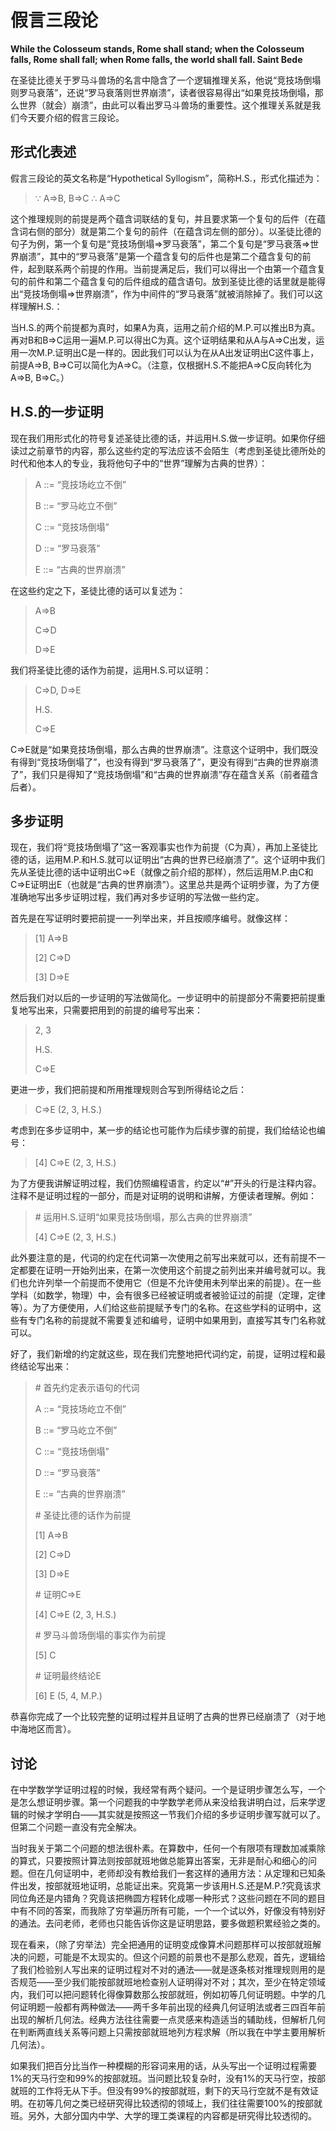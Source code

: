# 假言三段论

**While the Colosseum stands, Rome shall stand; when the Colosseum falls, Rome shall fall; when Rome falls, the world shall fall.    Saint Bede**

在圣徒比德关于罗马斗兽场的名言中隐含了一个逻辑推理关系，他说“竞技场倒塌则罗马衰落”，还说“罗马衰落则世界崩溃”，读者很容易得出“如果竞技场倒塌，那么世界（就会）崩溃”，由此可以看出罗马斗兽场的重要性。这个推理关系就是我们今天要介绍的假言三段论。

## 形式化表述

假言三段论的英文名称是“Hypothetical Syllogism”，简称H.S.，形式化描述为：

> ∵ A⇒B, B⇒C ∴ A⇒C

这个推理规则的前提是两个蕴含词联结的复句，并且要求第一个复句的后件（在蕴含词右侧的部分）就是第二个复句的前件（在蕴含词左侧的部分）。以圣徒比德的句子为例，第一个复句是“竞技场倒塌⇒罗马衰落”，第二个复句是“罗马衰落⇒世界崩溃”，其中的“罗马衰落”是第一个蕴含复句的后件也是第二个蕴含复句的前件，起到联系两个前提的作用。当前提满足后，我们可以得出一个由第一个蕴含复句的前件和第二个蕴含复句的后件组成的蕴含语句。放到圣徒比德的话里就是能得出“竞技场倒塌⇒世界崩溃”，作为中间件的“罗马衰落”就被消除掉了。我们可以这样理解H.S.：

当H.S.的两个前提都为真时，如果A为真，运用之前介绍的M.P.可以推出B为真。再对B和B⇒C运用一遍M.P.可以得出C为真。这个证明结果和从A与A⇒C出发，运用一次M.P.证明出C是一样的。因此我们可以认为在从A出发证明出C这件事上，前提A⇒B, B⇒C可以简化为A⇒C。（注意，仅根据H.S.不能把A⇒C反向转化为A⇒B, B⇒C。）

## H.S.的一步证明

现在我们用形式化的符号复述圣徒比德的话，并运用H.S.做一步证明。如果你仔细读过之前章节的内容，那么这些约定的写法应该不会陌生（考虑到圣徒比德所处的时代和他本人的专业，我将他句子中的“世界”理解为古典的世界）：

> A ::= “竞技场屹立不倒”
>
> B ::= “罗马屹立不倒”
>
> C ::= “竞技场倒塌”
>
> D ::= “罗马衰落”
>
> E ::= “古典的世界崩溃”

在这些约定之下，圣徒比德的话可以复述为：

> A⇒B
>
> C⇒D
>
> D⇒E

我们将圣徒比德的话作为前提，运用H.S.可以证明：

> C⇒D, D⇒E
>
> H.S.
>
> C⇒E

C⇒E就是“如果竞技场倒塌，那么古典的世界崩溃”。注意这个证明中，我们既没有得到“竞技场倒塌了”，也没有得到“罗马衰落了”，更没有得到“古典的世界崩溃了”，我们只是得知了“竞技场倒塌”和“古典的世界崩溃”存在蕴含关系（前者蕴含后者）。

## 多步证明

现在，我们将“竞技场倒塌了”这一客观事实也作为前提（C为真），再加上圣徒比德的话，运用M.P.和H.S.就可以证明出“古典的世界已经崩溃了”。这个证明中我们先从圣徒比德的话中证明出C⇒E（就像之前介绍的那样），然后运用M.P.由C和C⇒E证明出E（也就是“古典的世界崩溃”）。这里总共是两个证明步骤，为了方便准确地写出多步证明过程，我们再对多步证明的写法做一些约定。

首先是在写证明时要把前提一一列举出来，并且按顺序编号。就像这样：

> [1] A⇒B
>
> [2] C⇒D
>
> [3] D⇒E

然后我们对以后的一步证明的写法做简化。一步证明中的前提部分不需要把前提重复地写出来，只需要把用到的前提的编号写出来：

> 2, 3
>
> H.S.
>
> C⇒E

更进一步，我们把前提和所用推理规则合写到所得结论之后：

> C⇒E (2, 3, H.S.)

考虑到在多步证明中，某一步的结论也可能作为后续步骤的前提，我们给结论也编号：

> [4] C⇒E (2, 3, H.S.)

为了方便我讲解证明过程，我们仿照编程语言，约定以“#”开头的行是注释内容。注释不是证明过程的一部分，而是对证明的说明和讲解，方便读者理解。例如：

> \# 运用H.S.证明“如果竞技场倒塌，那么古典的世界崩溃”
>
> [4] C⇒E (2, 3, H.S.)

此外要注意的是，代词的约定在代词第一次使用之前写出来就可以，还有前提不一定都要在证明一开始列出来，在第一次使用这个前提之前列出来并编号就可以。我们也允许列举一个前提而不使用它（但是不允许使用未列举出来的前提）。在一些学科（如数学，物理）中，会有很多已经被证明或者被验证过的前提（定理，定律等）。为了方便使用，人们给这些前提赋予专门的名称。在这些学科的证明中，这些有专门名称的前提就不需要复述和编号，证明中如果用到，直接写其专门名称就可以。

好了，我们新增的约定就这些，现在我们完整地把代词约定，前提，证明过程和最终结论写出来：

> \# 首先约定表示语句的代词
>
> A ::= “竞技场屹立不倒”
>
> B ::= “罗马屹立不倒”
>
> C ::= “竞技场倒塌”
>
> D ::= “罗马衰落”
>
> E ::= “古典的世界崩溃”
>
> \# 圣徒比德的话作为前提
>
> [1] A⇒B
>
> [2] C⇒D
>
> [3] D⇒E
>
> \# 证明C⇒E
>
> [4] C⇒E (2, 3, H.S.)
>
> \# 罗马斗兽场倒塌的事实作为前提
>
> [5]  C
>
> \# 证明最终结论E
>
> [6] E (5, 4, M.P.)

恭喜你完成了一个比较完整的证明过程并且证明了古典的世界已经崩溃了（对于地中海地区而言）。

## 讨论

在中学数学学证明过程的时候，我经常有两个疑问。一个是证明步骤怎么写，一个是怎么想证明步骤。第一个问题我的中学数学老师从来没给我讲明白过，后来学逻辑的时候才学明白——其实就是按照这一节我们介绍的多步证明步骤写就可以了。但第二个问题一直没有完全解决。

当时我关于第二个问题的想法很朴素。在算数中，任何一个有限项有理数加减乘除的算式，只要按照计算法则按部就班地做总能算出答案，无非是耐心和细心的问题。但在几何证明中，老师却没有教给我们一套这样的通用方法：从定理和已知条件出发，按部就班地证明，总能证出来。究竟第一步该用H.S.还是M.P.?究竟该求同位角还是内错角？究竟该把椭圆方程转化成哪一种形式？这些问题在不同的题目中有不同的答案，而我除了穷举遍历所有可能，一个一个试以外，好像没有特别好的通法。去问老师，老师也只能告诉你这是证明思路，要多做题积累经验之类的。

现在看来，（除了穷举法）完全把通用的证明变成像算术问题那样可以按部就班解决的问题，可能是不太现实的。但这个问题的前景也不是那么悲观，首先，逻辑给了我们检验别人写出来的证明过程对不对的通法——就是逐条核对推理规则用的是否规范——至少我们能按部就班地检查别人证明得对不对；其次，至少在特定领域内，我们可以把问题转化得像算数那么按部就班，例如初等几何证明题。中学的几何证明题一般都有两种做法——两千多年前出现的经典几何证明法或者三四百年前出现的解析几何法。经典方法往往需要一点灵感来构造适当的辅助线，但解析几何在判断两直线关系等问题上只需按部就班地列方程求解（所以我在中学主要用解析几何法）。

如果我们把百分比当作一种模糊的形容词来用的话，从头写出一个证明过程需要1%的天马行空和99%的按部就班。当问题比较复杂时，没有1%的天马行空，按部就班的工作将无从下手。但没有99%的按部就班，剩下的天马行空就不是有效证明。在初等几何之类已经研究得比较透彻的领域上，我们往往需要100%的按部就班。另外，大部分国内中学、大学的理工类课程的内容都是研究得比较透彻的。
